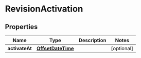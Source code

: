 

# RevisionActivation

## Properties

Name | Type | Description | Notes
------------ | ------------- | ------------- | -------------
**activateAt** | [**OffsetDateTime**](OffsetDateTime.md) |  |  [optional]



